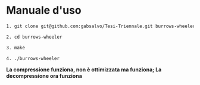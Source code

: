 # Manuale d'uso


~~~bash
1. git clone git@github.com:gabsalvo/Tesi-Triennale.git burrows-wheeler
~~~

~~~bash
2. cd burrows-wheeler
~~~

~~~bash
3. make
~~~

~~~bash
4. ./burrows-wheeler
~~~

**La compressione funziona, non è ottimizzata ma funziona; La decompressione ora funziona**